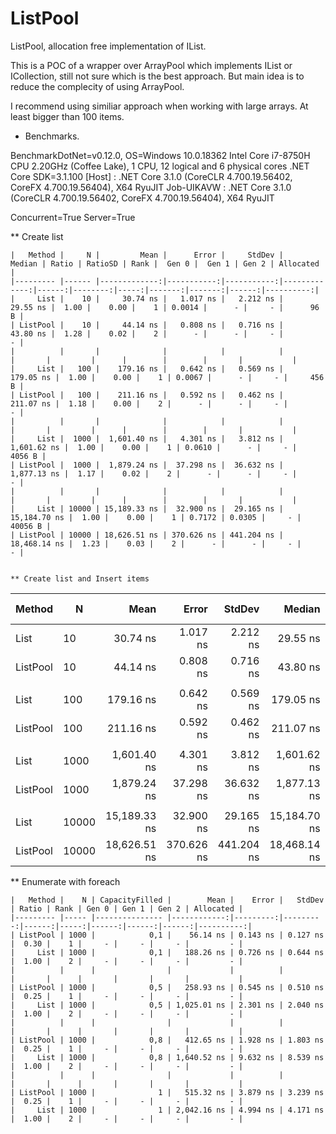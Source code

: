 # ListPool
ListPool, allocation free implementation of IList.

This is a POC of a wrapper over ArrayPool<T> which implements IList or ICollection, still not sure which is the best approach. But main idea is to reduce the complecity of using ArrayPool.

I recommend using similiar approach when working with large arrays. At least bigger than 100 items.

* Benchmarks.

BenchmarkDotNet=v0.12.0, OS=Windows 10.0.18362
Intel Core i7-8750H CPU 2.20GHz (Coffee Lake), 1 CPU, 12 logical and 6 physical cores
.NET Core SDK=3.1.100
  [Host]     : .NET Core 3.1.0 (CoreCLR 4.700.19.56402, CoreFX 4.700.19.56404), X64 RyuJIT
  Job-UIKAVW : .NET Core 3.1.0 (CoreCLR 4.700.19.56402, CoreFX 4.700.19.56404), X64 RyuJIT

Concurrent=True  Server=True  

** Create list


```
|   Method |     N |         Mean |      Error |     StdDev |       Median | Ratio | RatioSD | Rank |  Gen 0 |  Gen 1 | Gen 2 | Allocated |
|--------- |------ |-------------:|-----------:|-----------:|-------------:|------:|--------:|-----:|-------:|-------:|------:|----------:|
|     List |    10 |     30.74 ns |   1.017 ns |   2.212 ns |     29.55 ns |  1.00 |    0.00 |    1 | 0.0014 |      - |     - |      96 B |
| ListPool |    10 |     44.14 ns |   0.808 ns |   0.716 ns |     43.80 ns |  1.28 |    0.02 |    2 |      - |      - |     - |         - |
|          |       |              |            |            |              |       |         |      |        |        |       |           |
|     List |   100 |    179.16 ns |   0.642 ns |   0.569 ns |    179.05 ns |  1.00 |    0.00 |    1 | 0.0067 |      - |     - |     456 B |
| ListPool |   100 |    211.16 ns |   0.592 ns |   0.462 ns |    211.07 ns |  1.18 |    0.00 |    2 |      - |      - |     - |         - |
|          |       |              |            |            |              |       |         |      |        |        |       |           |
|     List |  1000 |  1,601.40 ns |   4.301 ns |   3.812 ns |  1,601.62 ns |  1.00 |    0.00 |    1 | 0.0610 |      - |     - |    4056 B |
| ListPool |  1000 |  1,879.24 ns |  37.298 ns |  36.632 ns |  1,877.13 ns |  1.17 |    0.02 |    2 |      - |      - |     - |         - |
|          |       |              |            |            |              |       |         |      |        |        |       |           |
|     List | 10000 | 15,189.33 ns |  32.900 ns |  29.165 ns | 15,184.70 ns |  1.00 |    0.00 |    1 | 0.7172 | 0.0305 |     - |   40056 B |
| ListPool | 10000 | 18,626.51 ns | 370.626 ns | 441.204 ns | 18,468.14 ns |  1.23 |    0.03 |    2 |      - |      - |     - |         - |


** Create list and Insert items

```
|   Method |     N |         Mean |      Error |     StdDev |       Median | Ratio | RatioSD | Rank |  Gen 0 |  Gen 1 | Gen 2 | Allocated |
|--------- |------ |-------------:|-----------:|-----------:|-------------:|------:|--------:|-----:|-------:|-------:|------:|----------:|
|     List |    10 |     30.74 ns |   1.017 ns |   2.212 ns |     29.55 ns |  1.00 |    0.00 |    1 | 0.0014 |      - |     - |      96 B |
| ListPool |    10 |     44.14 ns |   0.808 ns |   0.716 ns |     43.80 ns |  1.28 |    0.02 |    2 |      - |      - |     - |         - |
|          |       |              |            |            |              |       |         |      |        |        |       |           |
|     List |   100 |    179.16 ns |   0.642 ns |   0.569 ns |    179.05 ns |  1.00 |    0.00 |    1 | 0.0067 |      - |     - |     456 B |
| ListPool |   100 |    211.16 ns |   0.592 ns |   0.462 ns |    211.07 ns |  1.18 |    0.00 |    2 |      - |      - |     - |         - |
|          |       |              |            |            |              |       |         |      |        |        |       |           |
|     List |  1000 |  1,601.40 ns |   4.301 ns |   3.812 ns |  1,601.62 ns |  1.00 |    0.00 |    1 | 0.0610 |      - |     - |    4056 B |
| ListPool |  1000 |  1,879.24 ns |  37.298 ns |  36.632 ns |  1,877.13 ns |  1.17 |    0.02 |    2 |      - |      - |     - |         - |
|          |       |              |            |            |              |       |         |      |        |        |       |           |
|     List | 10000 | 15,189.33 ns |  32.900 ns |  29.165 ns | 15,184.70 ns |  1.00 |    0.00 |    1 | 0.7172 | 0.0305 |     - |   40056 B |
| ListPool | 10000 | 18,626.51 ns | 370.626 ns | 441.204 ns | 18,468.14 ns |  1.23 |    0.03 |    2 |      - |      - |     - |         - |


** Enumerate with foreach

```
|   Method |    N | CapacityFilled |        Mean |    Error |   StdDev | Ratio | Rank | Gen 0 | Gen 1 | Gen 2 | Allocated |
|--------- |----- |--------------- |------------:|---------:|---------:|------:|-----:|------:|------:|------:|----------:|
| ListPool | 1000 |            0,1 |    56.14 ns | 0.143 ns | 0.127 ns |  0.30 |    1 |     - |     - |     - |         - |
|     List | 1000 |            0,1 |   188.26 ns | 0.726 ns | 0.644 ns |  1.00 |    2 |     - |     - |     - |         - |
|          |      |                |             |          |          |       |      |       |       |       |           |
| ListPool | 1000 |            0,5 |   258.93 ns | 0.545 ns | 0.510 ns |  0.25 |    1 |     - |     - |     - |         - |
|     List | 1000 |            0,5 | 1,025.01 ns | 2.301 ns | 2.040 ns |  1.00 |    2 |     - |     - |     - |         - |
|          |      |                |             |          |          |       |      |       |       |       |           |
| ListPool | 1000 |            0,8 |   412.65 ns | 1.928 ns | 1.803 ns |  0.25 |    1 |     - |     - |     - |         - |
|     List | 1000 |            0,8 | 1,640.52 ns | 9.632 ns | 8.539 ns |  1.00 |    2 |     - |     - |     - |         - |
|          |      |                |             |          |          |       |      |       |       |       |           |
| ListPool | 1000 |              1 |   515.32 ns | 3.879 ns | 3.239 ns |  0.25 |    1 |     - |     - |     - |         - |
|     List | 1000 |              1 | 2,042.16 ns | 4.994 ns | 4.171 ns |  1.00 |    2 |     - |     - |     - |         - |
